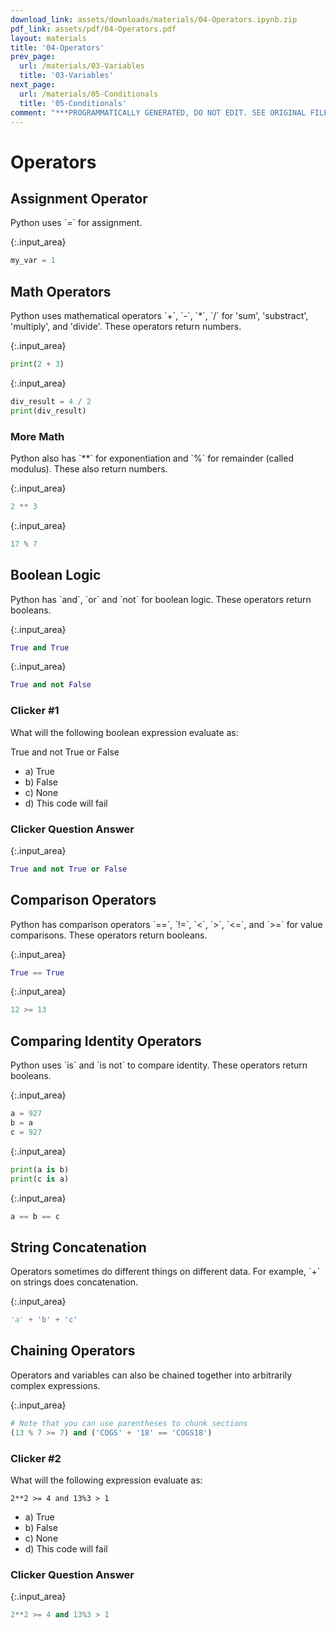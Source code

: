 ```yaml
---
download_link: assets/downloads/materials/04-Operators.ipynb.zip
pdf_link: assets/pdf/04-Operators.pdf
layout: materials
title: '04-Operators'
prev_page:
  url: /materials/03-Variables
  title: '03-Variables'
next_page:
  url: /materials/05-Conditionals
  title: '05-Conditionals'
comment: "***PROGRAMMATICALLY GENERATED, DO NOT EDIT. SEE ORIGINAL FILES IN /content***"
---
```



# Operators

## Assignment Operator

<div class="alert alert-success">
Python uses `=` for assignment.
</div>



{:.input_area}
```python
my_var = 1
```


## Math Operators

<div class="alert alert-success">
Python uses mathematical operators `+`, `-`, `*`, `/` for 'sum', 'substract', 'multiply', and 'divide'. These operators return numbers.
</div>



{:.input_area}
```python
print(2 + 3)
```




{:.input_area}
```python
div_result = 4 / 2
print(div_result)
```


### More Math

<div class="alert alert-success">
Python also has `**` for exponentiation and `%` for remainder (called modulus). These also return numbers.
</div>



{:.input_area}
```python
2 ** 3
```




{:.input_area}
```python
17 % 7
```


## Boolean Logic

<div class="alert alert-success">
Python has `and`, `or` and `not` for boolean logic. These operators return booleans.
</div>



{:.input_area}
```python
True and True
```




{:.input_area}
```python
True and not False
```


### Clicker #1

What will the following boolean expression evaluate as:

True and not True or False

- a) True
- b) False
- c) None
- d) This code will fail

### Clicker Question Answer



{:.input_area}
```python
True and not True or False
```


## Comparison Operators

<div class="alert alert-success">
Python has comparison operators `==`, `!=`, `<`, `>`, `<=`, and `>=` for value comparisons. These operators return booleans.
</div>



{:.input_area}
```python
True == True
```




{:.input_area}
```python
12 >= 13
```


## Comparing Identity Operators

<div class="alert alert-success">
Python uses `is` and `is not` to compare identity. These operators return booleans.
</div>



{:.input_area}
```python
a = 927
b = a
c = 927
```




{:.input_area}
```python
print(a is b)
print(c is a)
```




{:.input_area}
```python
a == b == c
```


## String Concatenation

<div class="alert alert-success">
Operators sometimes do different things on different data. For example, `+` on strings does concatenation.
</div>



{:.input_area}
```python
'a' + 'b' + 'c'
```


## Chaining Operators

<div class="alert alert-success">
Operators and variables can also be chained together into arbitrarily complex expressions.
</div>



{:.input_area}
```python
# Note that you can use parentheses to chunk sections
(13 % 7 >= 7) and ('COGS' + '18' == 'COGS18')
```


### Clicker #2

What will the following expression evaluate as:

`2**2 >= 4 and 13%3 > 1`

- a) True
- b) False
- c) None
- d) This code will fail

### Clicker Question Answer



{:.input_area}
```python
2**2 >= 4 and 13%3 > 1
```

